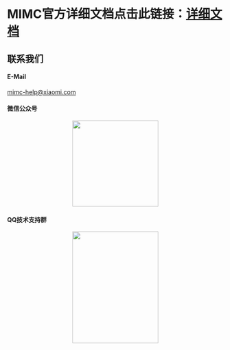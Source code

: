 # MIMC官方详细文档点击此链接：[详细文档](https://admin.mimc.chat.xiaomi.net/docs/0408-android-java.html)

## 联系我们

#### E-Mail

mimc-help@xiaomi.com

#### 微信公众号

<div align="center"><img width="200" height="200" src="https://admin.mimc.chat.xiaomi.net/docs/img-folder/MIMC-Official-Accounts.jpg"/></div>

#### QQ技术支持群

<div align="center"><img width="200" height="260" src="https://admin.mimc.chat.xiaomi.net/docs/img-folder/MIMC-QQGroup2.jpeg"/></div>
